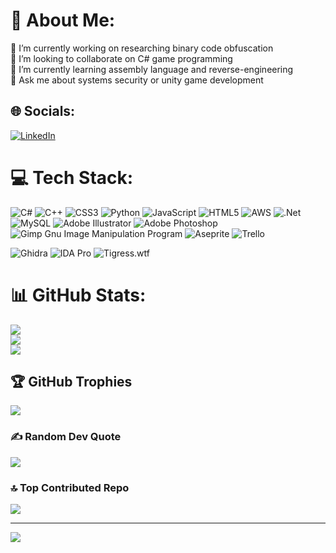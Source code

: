 # 💫 About Me:
🔭 I’m currently working on researching binary code obfuscation<br>👯 I’m looking to collaborate on C# game programming<br>🌱 I’m currently learning assembly language and reverse-engineering<br>💬 Ask me about systems security or unity game development


## 🌐 Socials:
[![LinkedIn](https://img.shields.io/badge/LinkedIn-%230A66C2.svg?logo=linkedin&logoColor=white)](linkedin.com/in/max-trollinger-45786b182)


# 💻 Tech Stack:
![C#](https://img.shields.io/badge/c%23-%23239120.svg?style=for-the-badge&logo=c-sharp&logoColor=white) 
![C++](https://img.shields.io/badge/c++-%2300599C.svg?style=for-the-badge&logo=c%2B%2B&logoColor=white) 
![CSS3](https://img.shields.io/badge/css3-%231572B6.svg?style=for-the-badge&logo=css3&logoColor=white) 
![Python](https://img.shields.io/badge/python-3670A0?style=for-the-badge&logo=python&logoColor=ffdd54) 
![JavaScript](https://img.shields.io/badge/javascript-%23323330.svg?style=for-the-badge&logo=javascript&logoColor=%23F7DF1E) 
![HTML5](https://img.shields.io/badge/html5-%23E34F26.svg?style=for-the-badge&logo=html5&logoColor=white) 
![AWS](https://img.shields.io/badge/AWS-%23FF9900.svg?style=for-the-badge&logo=amazon-aws&logoColor=white) 
![.Net](https://img.shields.io/badge/.NET-5C2D91?style=for-the-badge&logo=.net&logoColor=white) 
![MySQL](https://img.shields.io/badge/mysql-%2300f.svg?style=for-the-badge&logo=mysql&logoColor=white) 
![Adobe Illustrator](https://img.shields.io/badge/adobeillustrator-%23FF9A00.svg?style=for-the-badge&logo=adobeillustrator&logoColor=white) 
![Adobe Photoshop](https://img.shields.io/badge/adobephotoshop-%2331A8FF.svg?style=for-the-badge&logo=adobephotoshop&logoColor=white) 
![Gimp Gnu Image Manipulation Program](https://img.shields.io/badge/Gimp-657D8B?style=for-the-badge&logo=gimp&logoColor=FFFFFF) 
![Aseprite](https://img.shields.io/badge/Aseprite-FFFFFF?style=for-the-badge&logo=Aseprite&logoColor=#7D929E) 
![Trello](https://img.shields.io/badge/Trello-%23026AA7.svg?style=for-the-badge&logo=Trello&logoColor=white)

![Ghidra](https://img.shields.io/badge/Ghidra-%2300C0FF.svg?style=for-the-badge&logo=ghidra&logoColor=white)
![IDA Pro](https://img.shields.io/badge/IDA_Pro-%23000000.svg?style=for-the-badge&logo=ida&logoColor=white) 
![Tigress.wtf](https://img.shields.io/badge/Tigress.wtf-%232D4C6E.svg?style=for-the-badge&logoColor=white)

# 📊 GitHub Stats:
![](https://github-readme-stats.vercel.app/api?username=MaxTrollinger1&theme=dark&hide_border=false&include_all_commits=true&count_private=true)<br/>
![](https://github-readme-streak-stats.herokuapp.com/?user=MaxTrollinger1&theme=dark&hide_border=false)<br/>
![](https://github-readme-stats.vercel.app/api/top-langs/?username=MaxTrollinger1&theme=dark&hide_border=false&include_all_commits=true&count_private=true&layout=compact)

## 🏆 GitHub Trophies
![](https://github-profile-trophy.vercel.app/?username=MaxTrollinger1&theme=radical&no-frame=false&no-bg=true&margin-w=4)

### ✍️ Random Dev Quote
![](https://quotes-github-readme.vercel.app/api?type=vetical&theme=radical)

### 🔝 Top Contributed Repo
![](https://github-contributor-stats.vercel.app/api?username=MaxTrollinger1&limit=5&theme=dark&combine_all_yearly_contributions=true)

---
[![](https://visitcount.itsvg.in/api?id=MaxTrollinger1&icon=0&color=0)](https://visitcount.itsvg.in)

<!-- Proudly created with GPRM ( https://gprm.itsvg.in ) -->
